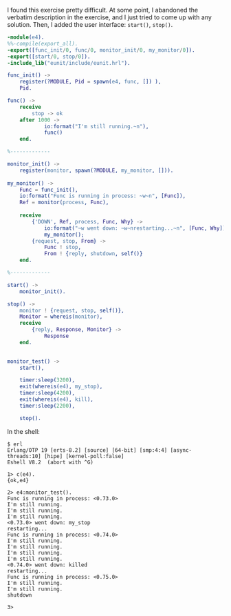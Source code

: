 I found this exercise pretty difficult.  At some point, I abandoned the verbatim description in the exercise, and I just tried to come up with any solution.  Then, I added the user interface: `start()`, `stop()`.

```erlang
-module(e4).
%%-compile(export_all).
-export([func_init/0, func/0, monitor_init/0, my_monitor/0]).
-export([start/0, stop/0]).
-include_lib("eunit/include/eunit.hrl").

func_init() ->
    register(?MODULE, Pid = spawn(e4, func, []) ),
    Pid.

func() ->
    receive
        stop -> ok
    after 1000 ->
            io:format("I'm still running.~n"),
            func()
    end.

%-------------

monitor_init() ->
    register(monitor, spawn(?MODULE, my_monitor, [])).
    
my_monitor() ->
    Func = func_init(),
    io:format("Func is running in process: ~w~n", [Func]),
    Ref = monitor(process, Func), 
 
    receive
        {'DOWN', Ref, process, Func, Why} ->
            io:format("~w went down: ~w~nrestarting...~n", [Func, Why]),
            my_monitor();
        {request, stop, From} ->
            Func ! stop,
            From ! {reply, shutdown, self()}
    end.

%-------------

start() ->
    monitor_init().

stop() ->
    monitor ! {request, stop, self()},
    Monitor = whereis(monitor),
    receive
        {reply, Response, Monitor} ->
            Response
    end.
    

monitor_test() ->
    start(),

    timer:sleep(3200),
    exit(whereis(e4), my_stop),
    timer:sleep(4200),
    exit(whereis(e4), kill),
    timer:sleep(2200),

    stop().

```

In the shell:

```
$ erl
Erlang/OTP 19 [erts-8.2] [source] [64-bit] [smp:4:4] [async-threads:10] [hipe] [kernel-poll:false]
Eshell V8.2  (abort with ^G)

1> c(e4).
{ok,e4}

2> e4:monitor_test().
Func is running in process: <0.73.0>
I'm still running.
I'm still running.
I'm still running.
<0.73.0> went down: my_stop
restarting...
Func is running in process: <0.74.0>
I'm still running.
I'm still running.
I'm still running.
I'm still running.
<0.74.0> went down: killed
restarting...
Func is running in process: <0.75.0>
I'm still running.
I'm still running.
shutdown

3> 



```



        
    
                  
                  
                  
                
